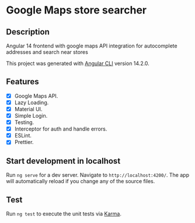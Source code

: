 # Google Maps store searcher

## Description

Angular 14 frontend with google maps API integration for autocomplete addresses and search near stores

This project was generated with [Angular CLI](https://github.com/angular/angular-cli) version 14.2.0.

## Features

- [x] Google Maps API.
- [x] Lazy Loading.
- [x] Material UI.
- [x] Simple Login.
- [x] Testing.
- [x] Interceptor for auth and handle errors.
- [x] ESLint.
- [x] Prettier.

## Start development in localhost

Run `ng serve` for a dev server. Navigate to `http://localhost:4200/`. The app will automatically reload if you change any of the source files.

## Test

Run `ng test` to execute the unit tests via [Karma](https://karma-runner.github.io).
